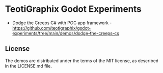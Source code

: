 # TeotiGraphix Godot Experiments

* Dodge the Creeps C# with POC app framework - https://github.com/teotigraphix/godot-experiments/tree/main/demos/dodge-the-creeps-cs

## License

The demos are distributed under the terms of the MIT license, as described in the LICENSE.md file.
